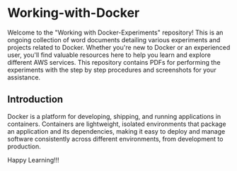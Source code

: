 # Working-with-Docker

Welcome to the "Working with Docker-Experiments" repository! This is an ongoing collection of word documents detailing various experiments and projects related to Docker. Whether you're new to Docker or an experienced user, you'll find valuable resources here to help you learn and explore different AWS services.
This repository contains PDFs for performing the experiments with the step by step procedures and screenshots for your assistance.

## Introduction

Docker is a platform for developing, shipping, and running applications in containers. Containers are lightweight, isolated environments that package an application and its dependencies, making it easy to deploy and manage software consistently across different environments, from development to production.

Happy Learning!!!
